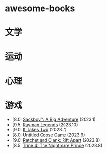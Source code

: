 # awesome-books

# 文学

# 运动

# 心理


# 游戏
* [8.0] [Sackboy™: A Big Adventure](https://www.ign.com/games/sackboy-a-big-adventure) (2023.1)
* [9.5] [Rayman Legends](https://www.ign.com/games/rayman-legends) (2023.10)
* [9.0] [It Takes Two](https://www.ign.com/games/it-takes-two) (2023.7)
* [8.0] [Untitled Goose Game](https://www.ign.com/games/untitled-goose-game) (2023.9)
* [9.0] [Ratchet and Clank: Rift Apart](https://www.ign.com/games/ratchet-and-clank-rift-apart) (2023.8)
* [8.5] [Trine 4: The Nightmare Prince](ign.com/games/trine-4-the-nightmare-prince) (2023.8)
